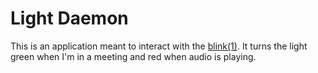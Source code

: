 # Light Daemon

This is an application meant to interact with the
[blink(1)](http://blink1.thingm.com/).  It turns the light green when I'm in a
meeting and red when audio is playing.
